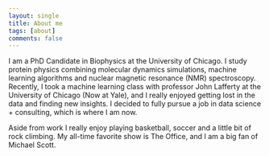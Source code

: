 ```yaml
---
layout: single
title: About me
tags: [about]
comments: false
---
```


I am a PhD Candidate in Biophysics at the University of Chicago. I study protein physics combining molecular dynamics simulations, machine learning algorithms and nuclear magnetic resonance (NMR) spectroscopy. Recently, I took a machine learning class with professor John Lafferty at the University of Chicago (Now at Yale), and I really enjoyed getting lost in the data and finding new insights. I decided to fully pursue a job in data science + consulting, which is where I am now.

Aside from work I really enjoy playing basketball, soccer and a little bit of rock climbing. My all-time favorite show is The Office, and I am a big fan of Michael Scott.